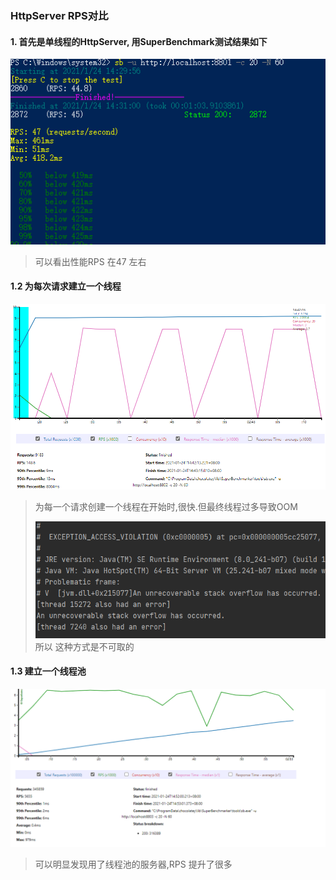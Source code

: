 ### HttpServer RPS对比

#### 1. 首先是单线程的HttpServer, 用SuperBenchmark测试结果如下
![img.png](src/main/resources/img.png)

> 可以看出性能RPS 在47 左右

#### 1.2 为每次请求建立一个线程
![img.png](src/main/resources/SingleThreadForOneReq.png)
> 为每一个请求创建一个线程在开始时,很快.但最终线程过多导致OOM
> 
> ![img.png](src/main/resources/OOM.png)
> 所以 这种方式是不可取的

#### 1.3 建立一个线程池

![img.png](src/main/resources/ThreadPool.png)
> 可以明显发现用了线程池的服务器,RPS 提升了很多